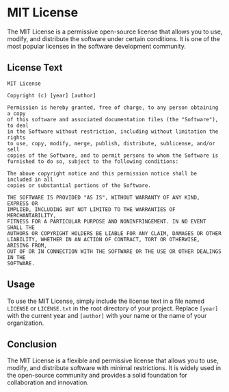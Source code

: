 # MIT License

The MIT License is a permissive open-source license that allows you to use, modify, and distribute the software under certain conditions. It is one of the most popular licenses in the software development community.

## License Text

```
MIT License

Copyright (c) [year] [author]

Permission is hereby granted, free of charge, to any person obtaining a copy
of this software and associated documentation files (the "Software"), to deal
in the Software without restriction, including without limitation the rights
to use, copy, modify, merge, publish, distribute, sublicense, and/or sell
copies of the Software, and to permit persons to whom the Software is
furnished to do so, subject to the following conditions:

The above copyright notice and this permission notice shall be included in all
copies or substantial portions of the Software.

THE SOFTWARE IS PROVIDED "AS IS", WITHOUT WARRANTY OF ANY KIND, EXPRESS OR
IMPLIED, INCLUDING BUT NOT LIMITED TO THE WARRANTIES OF MERCHANTABILITY,
FITNESS FOR A PARTICULAR PURPOSE AND NONINFRINGEMENT. IN NO EVENT SHALL THE
AUTHORS OR COPYRIGHT HOLDERS BE LIABLE FOR ANY CLAIM, DAMAGES OR OTHER
LIABILITY, WHETHER IN AN ACTION OF CONTRACT, TORT OR OTHERWISE, ARISING FROM,
OUT OF OR IN CONNECTION WITH THE SOFTWARE OR THE USE OR OTHER DEALINGS IN THE
SOFTWARE.
```

## Usage

To use the MIT License, simply include the license text in a file named `LICENSE` or `LICENSE.txt` in the root directory of your project. Replace `[year]` with the current year and `[author]` with your name or the name of your organization.

## Conclusion

The MIT License is a flexible and permissive license that allows you to use, modify, and distribute software with minimal restrictions. It is widely used in the open-source community and provides a solid foundation for collaboration and innovation.
